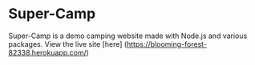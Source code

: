 # Super-Camp
Super-Camp is a demo camping website made with Node.js and various packages.
View the live site [here] (https://blooming-forest-82338.herokuapp.com/)
